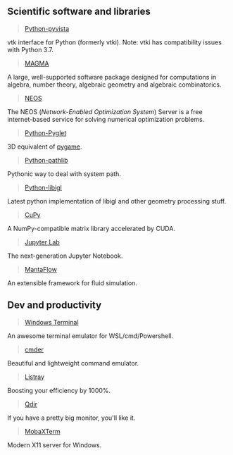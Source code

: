 ## Scientific software and libraries

> [Python-pyvista](https://pypi.org/project/pyvista/)

vtk interface for Python (formerly vtki). Note: vtki has compatibility issues with Python 3.7.

> [MAGMA](http://magma.maths.usyd.edu.au/magma/)

A large, well-supported software package designed for computations in algebra, number theory, algebraic geometry and algebraic combinatorics.

> [NEOS](https://neos-guide.org/)

The NEOS (*Network-Enabled Optimization System*) Server is a free internet-based service for solving numerical optimization problems.

> [Python-Pyglet](https://github.com/pyglet/pyglet)

3D equivalent of [pygame](https://www.pygame.org/news).

> [Python-pathlib](https://docs.python.org/3/library/pathlib.html)

Pythonic way to deal with system path.

> [Python-libigl](https://geometryprocessing.github.io/geometric-computing-python/)

Latest python implementation of libigl and other geometry processing stuff.

> [CuPy](https://cupy.chainer.org/)

A NumPy-compatible matrix library accelerated by CUDA.

>  [Jupyter Lab](https://jupyterlab.readthedocs.io/en/stable/)

The next-generation Jupyter Notebook.

> [MantaFlow](http://mantaflow.com/)

An extensible framework for fluid simulation.





## Dev and productivity

>  [Windows Terminal](https://github.com/microsoft/terminal)

An awesome terminal emulator for WSL/cmd/Powershell.

>  [cmder](https://cmder.net/)

Beautiful and lightweight command emulator.

> [Listray](https://www.listary.com/)

Boosting your efficiency by 1000%.

> [Qdir](https://www.softwareok.com/?seite=Freeware/Q-Dir)

If you have a pretty big monitor, you'll like it.

> [MobaXTerm](https://mobaxterm.mobatek.net/)

Modern X11 server for Windows.